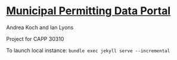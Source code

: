 
# [Municipal Permitting Data Portal](https://itlyons.github.io/jkan/)

Andrea Koch and Ian Lyons

Project for CAPP 30310






To launch local instance: `bundle exec jekyll serve --incremental`
